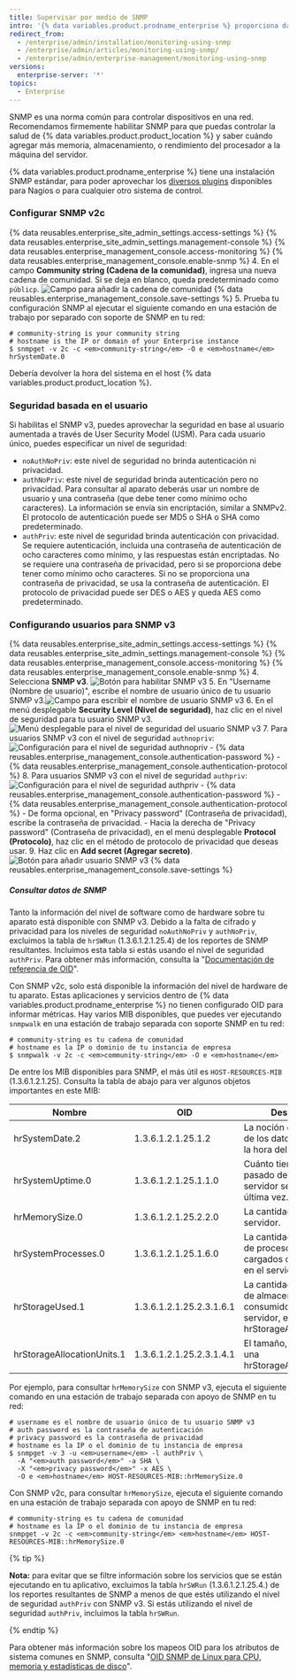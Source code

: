 ```yaml
---
title: Supervisar por medio de SNMP
intro: '{% data variables.product.prodname_enterprise %} proporciona datos sobre el uso del disco, la utilización del CPU, el uso de la memoria y más sobre SNMP.'
redirect_from:
  - /enterprise/admin/installation/monitoring-using-snmp
  - /enterprise/admin/articles/monitoring-using-snmp/
  - /enterprise/admin/enterprise-management/monitoring-using-snmp
versions:
  enterprise-server: '*'
topics:
  - Enterprise
---
```


SNMP es una norma común para controlar dispositivos en una red. Recomendamos firmemente habilitar SNMP para que puedas controlar la salud de {% data variables.product.product_location %} y saber cuándo agregar más memoria, almacenamiento, o rendimiento del procesador a la máquina del servidor.

{% data variables.product.prodname_enterprise %} tiene una instalación SNMP estándar, para poder aprovechar los [diversos plugins](http://www.monitoring-plugins.org/doc/man/check_snmp.html) disponibles para Nagios o para cualquier otro sistema de control.

### Configurar SNMP v2c

{% data reusables.enterprise_site_admin_settings.access-settings %}
{% data reusables.enterprise_site_admin_settings.management-console %}
{% data reusables.enterprise_management_console.access-monitoring %}
{% data reusables.enterprise_management_console.enable-snmp %}
4. En el campo **Community string (Cadena de la comunidad)**, ingresa una nueva cadena de comunidad. Si se deja en blanco, queda predeterminado como `públicp`. ![Campo para añadir la cadena de comunidad](/assets/images/enterprise/management-console/community-string.png)
{% data reusables.enterprise_management_console.save-settings %}
5. Prueba tu configuración SNMP al ejecutar el siguiente comando en una estación de trabajo por separado con soporte de SNMP en tu red:
  ```shell
  # community-string is your community string
  # hostname is the IP or domain of your Enterprise instance
  $ snmpget -v 2c -c <em>community-string</em> -O e <em>hostname</em> hrSystemDate.0
  ```

Debería devolver la hora del sistema en el host {% data variables.product.product_location %}.

### Seguridad basada en el usuario

Si habilitas el SNMP v3, puedes aprovechar la seguridad en base al usuario aumentada a través de User Security Model (USM). Para cada usuario único, puedes especificar un nivel de seguridad:
- `noAuthNoPriv`: este nivel de seguridad no brinda autenticación ni privacidad.
- `authNoPriv`: este nivel de seguridad brinda autenticación pero no privacidad. Para consultar al aparato deberás usar un nombre de usuario y una contraseña (que debe tener como mínimo ocho caracteres). La información se envía sin encriptación, similar a SNMPv2. El protocolo de autenticación puede ser MD5 o SHA o SHA como predeterminado.
- `authPriv`: este nivel de seguridad brinda autenticación con privacidad. Se requiere autenticación, incluida una contraseña de autenticación de ocho caracteres como mínimo, y las respuestas están encriptadas. No se requiere una contraseña de privacidad, pero si se proporciona debe tener como mínimo ocho caracteres. Si no se proporciona una contraseña de privacidad, se usa la contraseña de autenticación. El protocolo de privacidad puede ser DES o AES y queda AES como predeterminado.

### Configurando usuarios para SNMP v3

{% data reusables.enterprise_site_admin_settings.access-settings %}
{% data reusables.enterprise_site_admin_settings.management-console %}
{% data reusables.enterprise_management_console.access-monitoring %}
{% data reusables.enterprise_management_console.enable-snmp %}
4. Selecciona **SNMP v3**. ![Botón para habilitar SNMP v3](/assets/images/enterprise/management-console/enable-snmpv3.png)
5. En "Username (Nombre de usuario)", escribe el nombre de usuario único de tu usuario SNMP v3.![Campo para escribir el nombre de usuario SNMP v3](/assets/images/enterprise/management-console/snmpv3-username.png)
6. En el menú desplegable **Security Level (Nivel de seguridad)**, haz clic en el nivel de seguridad para tu usuario SNMP v3. ![Menú desplegable para el nivel de seguridad del usuario SNMP v3](/assets/images/enterprise/management-console/snmpv3-securitylevel.png)
7. Para usuarios SNMP v3 con el nivel de seguridad `authnopriv`: ![Configuración para el nivel de seguridad authnopriv](/assets/images/enterprise/management-console/snmpv3-authnopriv.png)
    - {% data reusables.enterprise_management_console.authentication-password %}
    - {% data reusables.enterprise_management_console.authentication-protocol %}
8. Para usuarios SNMP v3 con el nivel de seguridad `authpriv`: ![Configuración para el nivel de seguridad authpriv](/assets/images/enterprise/management-console/snmpv3-authpriv.png)
    - {% data reusables.enterprise_management_console.authentication-password %}
    - {% data reusables.enterprise_management_console.authentication-protocol %}
    - De forma opcional, en "Privacy password" (Contraseña de privacidad), escribe la contraseña de privacidad.
    - Hacia la derecha de "Privacy password" (Contraseña de privacidad), en el menú desplegable **Protocol (Protocolo)**, haz clic en el método de protocolo de privacidad que deseas usar.
9. Haz clic en **Add secret (Agregar secreto)**. ![Botón para añadir usuario SNMP v3](/assets/images/enterprise/management-console/snmpv3-adduser.png)
{% data reusables.enterprise_management_console.save-settings %}

##### Consultar datos de SNMP

Tanto la información del nivel de software como de hardware sobre tu aparato está disponible con SNMP v3. Debido a la falta de cifrado y privacidad para los niveles de seguridad `noAuthNoPriv` y `authNoPriv`, excluimos la tabla de `hrSWRun` (1.3.6.1.2.1.25.4) de los reportes de SNMP resultantes. Incluimos esta tabla si estás usando el nivel de seguridad `authPriv`. Para obtener más información, consulta la "[Documentación de referencia de OID](http://oidref.com/1.3.6.1.2.1.25.4)".

Con SNMP v2c, solo está disponible la información del nivel de hardware de tu aparato. Estas aplicaciones y servicios dentro de {% data variables.product.prodname_enterprise %} no tienen configurado OID para informar métricas. Hay varios MIB disponibles, que puedes ver ejecutando `snmpwalk` en una estación de trabajo separada con soporte SNMP en tu red:

```shell
# community-string es tu cadena de comunidad
# hostname es la IP o dominio de tu instancia de empresa
$ snmpwalk -v 2c -c <em>community-string</em> -O e <em>hostname</em>
```

De entre los MIB disponibles para SNMP, el más útil es `HOST-RESOURCES-MIB` (1.3.6.1.2.1.25). Consulta la tabla de abajo para ver algunos objetos importantes en este MIB:

| Nombre                     | OID                      | Descripción                                                                                     |
| -------------------------- | ------------------------ | ----------------------------------------------------------------------------------------------- |
| hrSystemDate.2             | 1.3.6.1.2.1.25.1.2       | La noción de servidores de los datos locales y de la hora del día.                              |
| hrSystemUptime.0           | 1.3.6.1.2.1.25.1.1.0     | Cuánto tiempo ha pasado desde que el servidor se inició por última vez.                         |
| hrMemorySize.0             | 1.3.6.1.2.1.25.2.2.0     | La cantidad de RAM en el servidor.                                                              |
| hrSystemProcesses.0        | 1.3.6.1.2.1.25.1.6.0     | La cantidad de contextos de proceso actualmente cargados o ejecutándose en el servidor.         |
| hrStorageUsed.1            | 1.3.6.1.2.1.25.2.3.1.6.1 | La cantidad de espacio de almacenamiento consumido en el servidor, en hrStorageAllocationUnits. |
| hrStorageAllocationUnits.1 | 1.3.6.1.2.1.25.2.3.1.4.1 | El tamaño, en bytes, de una hrStorageAllocationUnit                                             |

Por ejemplo, para consultar `hrMemorySize` con SNMP v3, ejecuta el siguiente comando en una estación de trabajo separada con apoyo de SNMP en tu red:
```shell
# username es el nombre de usuario único de tu usuario SNMP v3
# auth password es la contraseña de autenticación
# privacy password es la contraseña de privacidad
# hostname es la IP o el dominio de tu instancia de empresa
$ snmpget -v 3 -u <em>username</em> -l authPriv \
  -A "<em>auth password</em>" -a SHA \
  -X "<em>privacy password</em>" -x AES \
  -O e <em>hostname</em> HOST-RESOURCES-MIB::hrMemorySize.0
```

Con SNMP v2c, para consultar `hrMemorySize`, ejecuta el siguiente comando en una estación de trabajo separada con apoyo de SNMP en tu red:
```shell
# community-string es tu cadena de comunidad
# hostname es la IP o el dominio de tu instancia de empresa
snmpget -v 2c -c <em>community-string</em> <em>hostname</em> HOST-RESOURCES-MIB::hrMemorySize.0
```

{% tip %}

**Nota:** para evitar que se filtre información sobre los servicios que se están ejecutando en tu aplicativo, excluimos la tabla `hrSWRun` (1.3.6.1.2.1.25.4.) de los reportes resultantes de SNMP a menos de que estés utilizando el nivel de seguridad `authPriv` con SNMP v3. Si estás utilizando el nivel de seguridad `authPriv`, incluimos la tabla `hrSWRun`.

{% endtip %}

Para obtener más información sobre los mapeos OID para los atributos de sistema comunes en SNMP, consulta "[OID SNMP de Linux para CPU, memoria y estadísticas de disco](http://www.linux-admins.net/2012/02/linux-snmp-oids-for-cpumemory-and-disk.html)".
